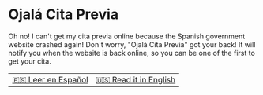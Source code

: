 # Ojalá Cita Previa

Oh no! I can't get my cita previa online because the Spanish government website crashed again! Don't worry, "Ojalá Cita Previa" got your back! It will notify you when the website is back online, so you can be one of the first to get your cita.

<table align="center">
  <tbody>
    <tr>
      <td align="center"><a href="README.md">🇪🇸 Leer en Español</a></td>
      <td align="center"><a href="README.en_US.md">🇺🇸 Read it in English</a></td>
    </tr>
  </tbody>
</table>

